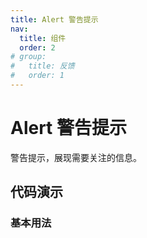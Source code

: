 ```yaml
---
title: Alert 警告提示
nav:
  title: 组件
  order: 2
# group:
#   title: 反馈
#   order: 1
---
```


# Alert 警告提示

警告提示，展现需要关注的信息。

## 代码演示

### 基本用法

<code src="./demo/basic.tsx"></code> <API id="Alert"></API>
